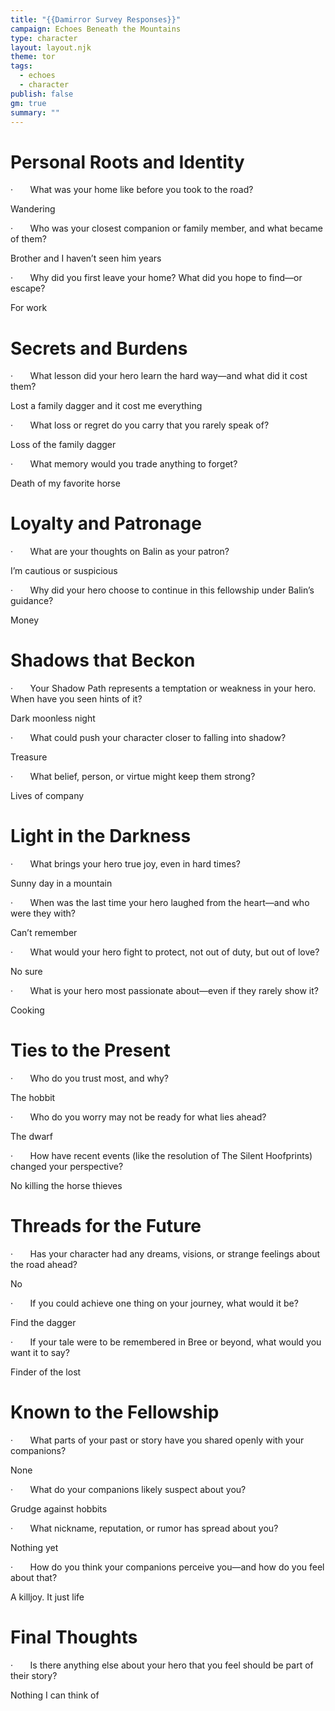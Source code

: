 ```yaml
---
title: "{{Damirror Survey Responses}}"
campaign: Echoes Beneath the Mountains
type: character
layout: layout.njk
theme: tor
tags:
  - echoes
  - character
publish: false
gm: true
summary: ""
---
```

# Personal Roots and Identity

·       What was your home like before you took to the road?

Wandering

·       Who was your closest companion or family member, and what became of them?

Brother and I haven’t seen him years

·       Why did you first leave your home? What did you hope to find—or escape?

For work

# Secrets and Burdens

·       What lesson did your hero learn the hard way—and what did it cost them?

Lost a family dagger and it cost me everything

·       What loss or regret do you carry that you rarely speak of?

Loss of the family dagger

·       What memory would you trade anything to forget?

Death of my favorite horse

# Loyalty and Patronage

·       What are your thoughts on Balin as your patron?

I’m cautious or suspicious

·       Why did your hero choose to continue in this fellowship under Balin’s guidance?

Money

# Shadows that Beckon

·       Your Shadow Path represents a temptation or weakness in your hero. When have you seen hints of it?

Dark moonless night

·       What could push your character closer to falling into shadow?

Treasure

·       What belief, person, or virtue might keep them strong?

Lives of company

# Light in the Darkness

·       What brings your hero true joy, even in hard times?

Sunny day in a mountain

·       When was the last time your hero laughed from the heart—and who were they with?

Can’t remember

·       What would your hero fight to protect, not out of duty, but out of love?

No sure

·       What is your hero most passionate about—even if they rarely show it?

Cooking

# Ties to the Present

·       Who do you trust most, and why?

The hobbit

·       Who do you worry may not be ready for what lies ahead?

The dwarf

·       How have recent events (like the resolution of The Silent Hoofprints) changed your perspective?

No killing the horse thieves

# Threads for the Future

·       Has your character had any dreams, visions, or strange feelings about the road ahead?

No

·       If you could achieve one thing on your journey, what would it be?

Find the dagger

·       If your tale were to be remembered in Bree or beyond, what would you want it to say?

Finder of the lost

# Known to the Fellowship

·       What parts of your past or story have you shared openly with your companions?

None

·       What do your companions likely suspect about you?

Grudge against hobbits

·       What nickname, reputation, or rumor has spread about you?

Nothing yet

·       How do you think your companions perceive you—and how do you feel about that?

A killjoy. It just life

# Final Thoughts

·       Is there anything else about your hero that you feel should be part of their story?

Nothing I can think of